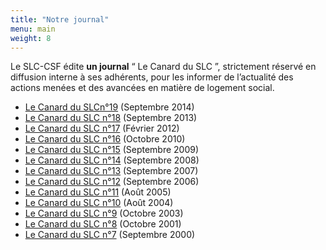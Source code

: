 ```yaml
---
title: "Notre journal"
menu: main
weight: 8
---
```


Le SLC-CSF édite **un journal** “ Le Canard du SLC ”, strictement réservé en diffusion interne à ses adhérents, pour les informer de l’actualité des actions menées et des avancées en matière de logement social.

- [Le Canard du SLCn°19](/uploads/CanardduSLC_19_Edito.pdf) (Septembre 2014)
- [Le Canard du SLC n°18](/uploads/CanardduSLC_18_p1.pdf) (Septembre 2013)
- [Le Canard du SLC n°17](/uploads/CanardduSLC_02_12-Last-P1.pdf) (Février 2012)
- [Le Canard du SLC n°16](/uploads/jrn16.pdf) (Octobre 2010)
- [Le Canard du SLC n°15](/uploads/jrn15.pdf) (Septembre 2009)
- [Le Canard du SLC n°14](/uploads/jrn14.pdf) (Septembre 2008)
- [Le Canard du SLC n°13](/uploads/jrn13.pdf) (Septembre 2007)
- [Le Canard du SLC n°12](/uploads/jrn12.pdf) (Septembre 2006)
- [Le Canard du SLC n°11](/uploads/jrn11.pdf) (Août 2005)
- [Le Canard du SLC n°10](/uploads/jrn10.pdf) (Août 2004)
- [Le Canard du SLC n°9](/uploads/jrn9.pdf) (Octobre 2003)
- [Le Canard du SLC n°8](/uploads/jrn8.pdf) (Octobre 2001)
- [Le Canard du SLC n°7](/uploads/jrn7.pdf) (Septembre 2000)
